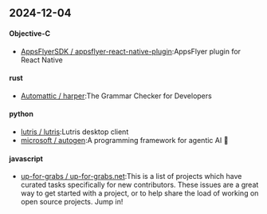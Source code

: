 ## 2024-12-04
#### Objective-C
* [AppsFlyerSDK / appsflyer-react-native-plugin](https://github.com/AppsFlyerSDK/appsflyer-react-native-plugin):AppsFlyer plugin for React Native
#### rust
* [Automattic / harper](https://github.com/Automattic/harper):The Grammar Checker for Developers
#### python
* [lutris / lutris](https://github.com/lutris/lutris):Lutris desktop client
* [microsoft / autogen](https://github.com/microsoft/autogen):A programming framework for agentic AI 🤖
#### javascript
* [up-for-grabs / up-for-grabs.net](https://github.com/up-for-grabs/up-for-grabs.net):This is a list of projects which have curated tasks specifically for new contributors. These issues are a great way to get started with a project, or to help share the load of working on open source projects. Jump in!
